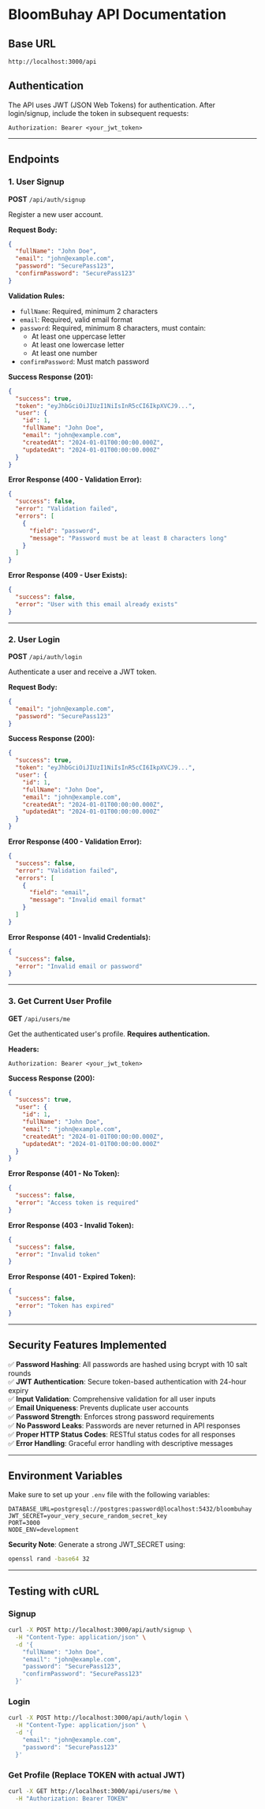 # BloomBuhay API Documentation

## Base URL
```
http://localhost:3000/api
```

## Authentication

The API uses JWT (JSON Web Tokens) for authentication. After login/signup, include the token in subsequent requests:

```
Authorization: Bearer <your_jwt_token>
```

---

## Endpoints

### 1. User Signup

**POST** `/api/auth/signup`

Register a new user account.

**Request Body:**
```json
{
  "fullName": "John Doe",
  "email": "john@example.com",
  "password": "SecurePass123",
  "confirmPassword": "SecurePass123"
}
```

**Validation Rules:**
- `fullName`: Required, minimum 2 characters
- `email`: Required, valid email format
- `password`: Required, minimum 8 characters, must contain:
  - At least one uppercase letter
  - At least one lowercase letter
  - At least one number
- `confirmPassword`: Must match password

**Success Response (201):**
```json
{
  "success": true,
  "token": "eyJhbGciOiJIUzI1NiIsInR5cCI6IkpXVCJ9...",
  "user": {
    "id": 1,
    "fullName": "John Doe",
    "email": "john@example.com",
    "createdAt": "2024-01-01T00:00:00.000Z",
    "updatedAt": "2024-01-01T00:00:00.000Z"
  }
}
```

**Error Response (400 - Validation Error):**
```json
{
  "success": false,
  "error": "Validation failed",
  "errors": [
    {
      "field": "password",
      "message": "Password must be at least 8 characters long"
    }
  ]
}
```

**Error Response (409 - User Exists):**
```json
{
  "success": false,
  "error": "User with this email already exists"
}
```

---

### 2. User Login

**POST** `/api/auth/login`

Authenticate a user and receive a JWT token.

**Request Body:**
```json
{
  "email": "john@example.com",
  "password": "SecurePass123"
}
```

**Success Response (200):**
```json
{
  "success": true,
  "token": "eyJhbGciOiJIUzI1NiIsInR5cCI6IkpXVCJ9...",
  "user": {
    "id": 1,
    "fullName": "John Doe",
    "email": "john@example.com",
    "createdAt": "2024-01-01T00:00:00.000Z",
    "updatedAt": "2024-01-01T00:00:00.000Z"
  }
}
```

**Error Response (400 - Validation Error):**
```json
{
  "success": false,
  "error": "Validation failed",
  "errors": [
    {
      "field": "email",
      "message": "Invalid email format"
    }
  ]
}
```

**Error Response (401 - Invalid Credentials):**
```json
{
  "success": false,
  "error": "Invalid email or password"
}
```

---

### 3. Get Current User Profile

**GET** `/api/users/me`

Get the authenticated user's profile. **Requires authentication.**

**Headers:**
```
Authorization: Bearer <your_jwt_token>
```

**Success Response (200):**
```json
{
  "success": true,
  "user": {
    "id": 1,
    "fullName": "John Doe",
    "email": "john@example.com",
    "createdAt": "2024-01-01T00:00:00.000Z",
    "updatedAt": "2024-01-01T00:00:00.000Z"
  }
}
```

**Error Response (401 - No Token):**
```json
{
  "success": false,
  "error": "Access token is required"
}
```

**Error Response (403 - Invalid Token):**
```json
{
  "success": false,
  "error": "Invalid token"
}
```

**Error Response (401 - Expired Token):**
```json
{
  "success": false,
  "error": "Token has expired"
}
```

---

## Security Features Implemented

✅ **Password Hashing**: All passwords are hashed using bcrypt with 10 salt rounds  
✅ **JWT Authentication**: Secure token-based authentication with 24-hour expiry  
✅ **Input Validation**: Comprehensive validation for all user inputs  
✅ **Email Uniqueness**: Prevents duplicate user accounts  
✅ **Password Strength**: Enforces strong password requirements  
✅ **No Password Leaks**: Passwords are never returned in API responses  
✅ **Proper HTTP Status Codes**: RESTful status codes for all responses  
✅ **Error Handling**: Graceful error handling with descriptive messages  

---

## Environment Variables

Make sure to set up your `.env` file with the following variables:

```env
DATABASE_URL=postgresql://postgres:password@localhost:5432/bloombuhay
JWT_SECRET=your_very_secure_random_secret_key
PORT=3000
NODE_ENV=development
```

**Security Note**: Generate a strong JWT_SECRET using:
```bash
openssl rand -base64 32
```

---

## Testing with cURL

### Signup
```bash
curl -X POST http://localhost:3000/api/auth/signup \
  -H "Content-Type: application/json" \
  -d '{
    "fullName": "John Doe",
    "email": "john@example.com",
    "password": "SecurePass123",
    "confirmPassword": "SecurePass123"
  }'
```

### Login
```bash
curl -X POST http://localhost:3000/api/auth/login \
  -H "Content-Type: application/json" \
  -d '{
    "email": "john@example.com",
    "password": "SecurePass123"
  }'
```

### Get Profile (Replace TOKEN with actual JWT)
```bash
curl -X GET http://localhost:3000/api/users/me \
  -H "Authorization: Bearer TOKEN"
```
